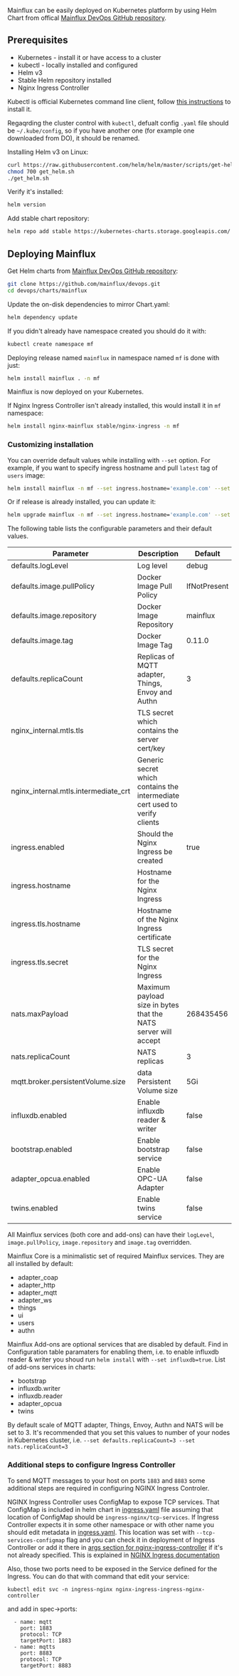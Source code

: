 Mainflux can be easily deployed on Kubernetes platform by using Helm Chart from offical [Mainflux DevOps GitHub repository](https://github.com/mainflux/devops).

## Prerequisites

- Kubernetes - install it or have access to a cluster
- kubectl - locally installed and configured
- Helm v3
- Stable Helm repository installed
- Nginx Ingress Controller

Kubectl is official Kubernetes command line client, follow [this instructions](https://kubernetes.io/docs/tasks/tools/install-kubectl/) to install it.

Regaqrding the cluster control with `kubectl`, defualt config `.yaml` file should be `~/.kube/config`, so if you have another one (for example one downloaded from DO), it should be renamed.

Installing Helm v3 on Linux:
```bash
curl https://raw.githubusercontent.com/helm/helm/master/scripts/get-helm-3 > get_helm.sh
chmod 700 get_helm.sh
./get_helm.sh
```

Verify it's installed:
```bash
helm version
```

Add stable chart repository:
```bash
helm repo add stable https://kubernetes-charts.storage.googleapis.com/
```

## Deploying Mainflux

Get Helm charts from [Mainflux DevOps GitHub repository](https://github.com/mainflux/devops):
```bash
git clone https://github.com/mainflux/devops.git
cd devops/charts/mainflux
```

Update the on-disk dependencies to mirror Chart.yaml:
```bash
helm dependency update
```

If you didn't already have namespace created you should do it with:
```bash
kubectl create namespace mf
```

Deploying release named `mainflux` in namespace named `mf` is done with just:
```bash
helm install mainflux . -n mf
```

Mainflux is now deployed on your Kubernetes.

If Nginx Ingress Controller isn't already installed, this would install it in `mf` namespace:
```bash
helm install nginx-mainflux stable/nginx-ingress -n mf
```

### Customizing installation


You can override default values while installing with `--set` option. For example, if you want to specify ingress hostname and pull `latest` tag of `users` image:
```bash
helm install mainflux -n mf --set ingress.hostname='example.com' --set users.image.tag='latest'
```

Or if release is already installed, you can update it:
```bash
helm upgrade mainflux -n mf --set ingress.hostname='example.com' --set users.image.tag='latest'
```

The following table lists the configurable parameters and their default values.

| Parameter                            | Description                                                                | Default      |
| ------------------------------------ | -------------------------------------------------------------------------- | ------------ |
| defaults.logLevel                    | Log level                                                                  | debug        |
| defaults.image.pullPolicy            | Docker Image Pull Policy                                                   | IfNotPresent |
| defaults.image.repository            | Docker Image Repository                                                    | mainflux     |
| defaults.image.tag                   | Docker Image Tag                                                           | 0.11.0       |
| defaults.replicaCount                | Replicas of MQTT adapter, Things, Envoy and Authn                          | 3            |
| nginx_internal.mtls.tls              | TLS secret which contains the server cert/key                              |              |
| nginx_internal.mtls.intermediate_crt | Generic secret which contains the intermediate cert used to verify clients |              |
| ingress.enabled                      | Should the Nginx Ingress be created                                        | true         |
| ingress.hostname                     | Hostname for the Nginx Ingress                                             |              |
| ingress.tls.hostname                 | Hostname of the Nginx Ingress certificate                                  |              |
| ingress.tls.secret                   | TLS secret for the Nginx Ingress                                           |              |
| nats.maxPayload                      | Maximum payload size in bytes that the NATS server will accept             | 268435456    |
| nats.replicaCount                    | NATS replicas                                                              | 3            |
| mqtt.broker.persistentVolume.size    | data Persistent Volume size                                                | 5Gi          |
| influxdb.enabled                     | Enable influxdb reader & writer                                            | false        |
| bootstrap.enabled                    | Enable bootstrap service                                                   | false        |
| adapter_opcua.enabled                | Enable OPC-UA Adapter                                                      | false        |
| twins.enabled                        | Enable twins service                                                       | false        |

All Mainflux services (both core and add-ons) can have their `logLevel`, `image.pullPolicy`, `image.repository` and `image.tag` overridden. 

Mainflux Core is a minimalistic set of required Mainflux services. They are all installed by default:

- adapter_coap
- adapter_http
- adapter_mqtt
- adapter_ws
- things
- ui
- users
- authn

Mainflux Add-ons are optional services that are disabled by default. Find in Configuration table paramaters for enabling them, i.e. to enable influxdb reader & writer you shoud run `helm install` with `--set influxdb=true`.
List of add-ons services in charts:

- bootstrap
- influxdb.writer
- influxdb.reader
- adapter_opcua
- twins

By default scale of MQTT adapter, Things, Envoy, Authn and NATS will be set to 3. It's recommended that you set this values to number of your nodes in Kubernetes cluster, i.e. `--set defaults.replicaCount=3 --set nats.replicaCount=3`

### Additional steps to configure Ingress Controller

To send MQTT messages to your host on ports `1883` and `8883` some additional steps are required in configuring NGINX Ingress Controler.

NGINX Ingress Controller uses ConfigMap to expose TCP services. That ConfigMap is included in helm chart in [ingress.yaml](https://github.com/mainflux/devops/blob/master/charts/mainflux/templates/ingress.yaml#L141) file assuming that location of ConfigMap should be `ingress-nginx/tcp-services`. If Ingress Controller expects it in some other namespace or with other name you should edit metadata in [ingress.yaml](https://github.com/mainflux/devops/blob/master/charts/mainflux/templates/ingress.yaml#L147). This location was set with `--tcp-services-configmap` flag and you can check it in deployment of Ingress Controller or add it there in [args section for nginx-ingress-controller](https://kubernetes.github.io/ingress-nginx/user-guide/cli-arguments/) if it's not already specified. This is explained in [NGINX Ingress documentation](https://kubernetes.github.io/ingress-nginx/user-guide/exposing-tcp-udp-services/)

Also, those two ports need to be exposed in the Service defined for the Ingress. You can do that with command that edit your service:

```kubectl edit svc -n ingress-nginx nginx-ingress-ingress-nginx-controller```

and add in spec->ports:

```
  - name: mqtt
    port: 1883
    protocol: TCP
    targetPort: 1883
  - name: mqtts
    port: 8883
    protocol: TCP
    targetPort: 8883
```
